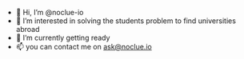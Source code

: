 - 👋 Hi, I’m @noclue-io
- 👀 I’m interested in solving the students problem to find universities abroad
- 🌱 I’m currently getting ready
- 📫 you can contact me on ask@noclue.io

<!---
noclue-io/noclue-io is a ✨ special ✨ repository because its `README.md` (this file) appears on your GitHub profile.
You can click the Preview link to take a look at your changes.
--->
